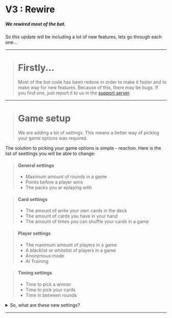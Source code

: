 # V3 : Rewire
##### *We rewired most of the bot.*

So this update will be including a lot of new features, lets go through each one...

---

> **Firstly...** 
> ====
> Most of the bot code has been redone in order to make it faster and to make way for new features.
> Because of this, there may be bugs. If you find one, just report it to us in the [support server](https://discord.gg/bPaNnxe).

---

> **Game setup** 
> ====
> We are adding a lot of settings. This means a better way of picking your game options was required. 

The solution to picking your game options is simple - reaction.
Here is the list of seettings you will be able to change:
> #### General settings
> - Maximum amount of rounds in a game
> - Points before a player wins
> - The packs you ar eplaying with

> #### Card settings
> - The amount of write your own cards in the deck
> - The amount of cards you have in your hand
> - The amount of times you can shuffle your cards in a game

> #### Player settings
> - The maximum amount of players in a game
> - A blacklist or whitelist of players in a game
> - Anonymous mode
> - AI Training

> #### Timing settings
> - Time to pick a winner
> - Time to pick your cards
> - Time in between rounds

<details>
  <summary>
    So, what are these new settings?
  </summary>
  Write your own cards - Let you type your own response to a question<br>
  Cards in hand - The amount of cards you get to choose from<br>
  Shuffles - How many times a player can get rid of all of their cards and get new ones<br>
  Maximum players in a game - Limits how many people can join your game<br>
  Blacklist / Whitelist - Lets specific people play only, or doesn't allow certain people to play<br>
  Anonymous mode - Hides the winner of each round, and doesn't show the leaderboard until the end<br>
  AI Training - Allows us to look at the winners of each game to train a bot to play
</details>

---

